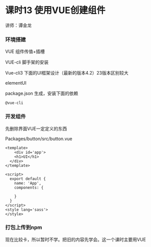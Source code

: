 # 课时13 使用VUE创建组件

讲师：谭金龙

### 环境搭建

VUE 组件传值+插槽

VUE-cli 脚手架的安装

Vue-cli3 下面的UI框架设计（最新的版本4.2）23版本区别较大

elementUI

package.json 生成，安装下面的依赖

~~~
@vue-cli
~~~



### 开发组件

先删除界面VUE一定定义的东西

Packages/button/src/button.vue

~~~vue
<template>
	<div id='app'>
    <h1>UI</h1>
  </div>
</template>

<script>
  export default {
    name: 'App',
    components: {
      
    }
  }
</script>
<style lang='sass'>
</style>
~~~

### 打包上传到npm

现在比较卡，所以暂时不学。把旧的内容先学会。这一个课时主要用VUE

